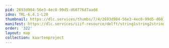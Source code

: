 ```yaml
---
pid: 2693d984-56e3-4ec0-99d5-d60776d7aadd
idno: TRL-6.4.1-L20
thumbnail: https://dlc.services/thumbs/7/4/2693d984-56e3-4ec0-99d5-d60776d7aadd/full/400,339/0/default.jpg
manifest: https://dlc.services/iiif-resource/delft/string1string2string3/kaartenproject-2007/TRL-6.4.1-L20
order: '322'
layout: map
collection: kaartenproject
---
```

